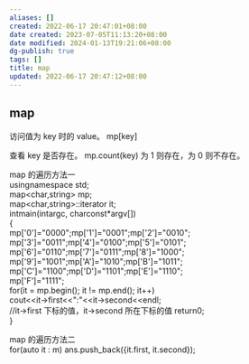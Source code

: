 ```yaml
---
aliases: []
created: 2022-06-17 20:47:01+08:00
date created: 2023-07-05T11:13:20+08:00
date modified: 2024-01-13T19:21:06+08:00
dg-publish: true
tags: []
title: map
updated: 2022-06-17 20:47:12+08:00
---
```


## map
访问值为 key 时的 value。 mp\[key\]

查看 key 是否存在。 mp.count(key) 为 1 则存在，为 0 则不存在。

map 的遍历方法一  
usingnamespace std;  
map\<char,string\> mp;  
map\<char,string\>::iterator it;  
intmain(intargc, charconst\*argv\[\])  
{  
mp\['0'\]="0000";mp\['1'\]="0001";mp\['2'\]="0010";  
mp\['3'\]="0011";mp\['4'\]="0100";mp\['5'\]="0101";  
mp\['6'\]="0110";mp\['7'\]="0111";mp\['8'\]="1000";  
mp\['9'\]="1001";mp\['A'\]="1010";mp\['B'\]="1011";  
mp\['C'\]="1100";mp\['D'\]="1101";mp\['E'\]="1110";  
mp\['F'\]="1111";  
for(it = mp.begin(); it != mp.end(); it++)  
cout\<\<it-\>first\<\<":"\<\<it-\>second\<\<endl;  
//it-\>first 下标的值，it-\>second 所在下标的值 return0;  
}

map 的遍历方法二  
for(auto it : m) ans.push_back({it.first, it.second});